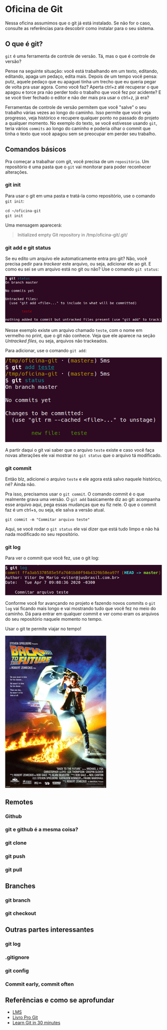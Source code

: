 # Oficina de Git

Nessa oficina assumimos que o git já está instalado. Se não for o caso, consulte as referências para descobrir como instalar para o seu sistema.

## O que é git?

`git` é uma ferramenta de controle de versão. Tá, mas o que é controle de versão?

Pense na seguinte situação: você está trabalhando em um texto, editando, editando, apaga um pedaço, edita mais. Depois de um tempo você pensa: putz, aquele pedaço que eu apaguei tinha um trecho que eu queria pegar de volta pra usar agora. Como você faz? Aperta ctrl+z até recuperar o que apagou e torce pra não perder todo o trabalho que você fez por acidente? E se você tiver fechado o editor e não der mais pra usar o ctrl+z, já era?

Ferramentas de controle de versão permitem que você "salve" o seu trabalho várias vezes ao longo do caminho. Isso permite que você veja progresso, veja histórico e recupere qualquer ponto no passado do projeto a qualquer momento. No exemplo do texto, se você estivesse usando `git`, teria vários `commits` ao longo do caminho e poderia olhar o commit que tinha o texto que você apagou sem se preocupar em perder seu trabalho.

## Comandos básicos

Pra começar a trabalhar com git, você precisa de um `repositório`. Um repositório é uma pasta que o `git` vai monitorar para poder reconhecer alterações.

### git init

Para usar o git em uma pasta e tratá-la como repositório, use o comando `git init`:

```
cd ~/oficina-git
git init
```

Uma mensagem aparecerá:

> Initialized empty Git repository in /tmp/oficina-git/.git/

### git add e git status

Se eu edito um arquivo ele automaticamente entra pro git? Não, você precisa pedir para _trackear_ este arquivo, ou seja, adicionar ele ao git. E como eu sei se um arquivo está no git ou não? Use o comando `git status`:

![git status](./img/git-status.png)

Nesse exemplo existe um arquivo chamado `teste`, com o nome em vermelho no print, que o git não conhece. Veja que ele aparece na seção _Untracked files_, ou seja, arquivos não trackeados.

Para adicionar, use o comando `git add`:

![git add](./img/git-add.png)

A partir daqui o git vai saber que o arquivo `teste` existe e caso você faça novas alterações ele vai mostrar no `git status` que o arquivo tá modificado.

### git commit

Então blz, adicionei o arquivo `teste` e ele agora está salvo naquele histórico, né? Ainda não.

Pra isso, precisamos usar o `git commit`. O comando commit é o que realmente grava uma versão. O `git add` basicamente diz ao git: acompanha esse arquivo aqui, pega essas mudanças que eu fiz nele. O que o commit faz é um ctrl+s, ou seja, ele salva a versão atual.

```
git commit -m "Commitar arquivo teste"
```

Aqui, se você rodar o `git status` ele vai dizer que está tudo limpo e não há nada modificado no seu repositório.

### git log

Para ver o commit que você fez, use o git log:

![git log](./img/git-log.png)

Conforme você for avançando no projeto e fazendo novos commits o `git log` vai ficando mais longo e vai mostrando tudo que você fez no meio do caminho. Dá para entrar em qualquer commit e ver como eram os arquivos do seu repositório naquele momento no tempo.

Usar o git te permite viajar no tempo!

![back to the future](./img/back-to-the-future.jpg)

## Remotes

### Github

### git e github é a mesma coisa?

### git clone

### git push

### git pull

## Branches

### git branch

### git checkout

## Outras partes interessantes

### git log

### .gitignore

### git config

### Commit early, commit often

## Referências e como se aprofundar

- [LMS](https://lms.laboratoria.la/cohorts/spl-2020-03-bc-core-sap004/courses/scm-pt)
- [Livro Pro Git](https://git-scm.com/book/en/v2)
- [Learn Git in 30 minutes](https://tutorialzine.com/2016/06/learn-git-in-30-minutes)
